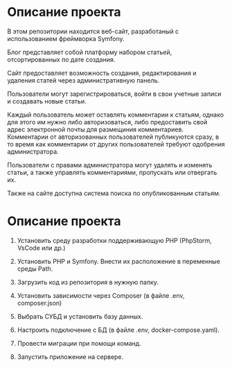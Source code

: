 # Описание проекта
В этом репозитории находится веб-сайт, разработаный с использованием фреймворка Symfony.

Блог представляет собой платформу набором статьей, отсортированных по дате создания.

Сайт предоставляет возможность создания, редактирования и удаления статей через административную панель. 

Пользователи могут зарегистрироваться, войти в свои учетные записи и создавать новые статьи.

Каждый пользователь может оставлять комментарии к статьям, однако для этого им нужно либо авторизоваться, либо предоставить свой адрес электронной почты для размещиния комментариев. Комментарии от авторизованных пользователей публикуются сразу, в то время как комментарии от других пользователей требуют одобрения администратора.

Пользователи с правами администратора могут удалять и изменять статьи, а также управлять комментариями, пропускать или отвергать их.

Также на сайте доступна система поиска по опубликованным статьям.
# Описание проекта
1. Установить среду разработки поддерживающую PHP (PhpStorm, VsCode или др.)

2. Установить PHP и Symfony. Внести их расположение в переменные среды Path.

3. Загрузить код из репозитория в нужную папку.

4. Установить зависимости через Composer (в файле .env, composer.json)

5. Выбрать СУБД и установить базу данных.

6. Настроить подключение с БД (в файле .env, docker-compose.yaml).

7. Провести миграции при помощи команд.

8. Запустить приложение на сервере. 
